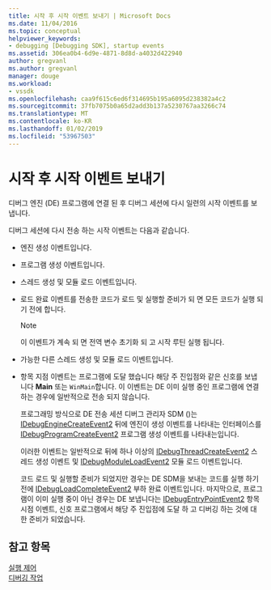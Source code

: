 ```yaml
---
title: 시작 후 시작 이벤트 보내기 | Microsoft Docs
ms.date: 11/04/2016
ms.topic: conceptual
helpviewer_keywords:
- debugging [Debugging SDK], startup events
ms.assetid: 306ea0b4-6d9e-4871-8d8d-a4032d422940
author: gregvanl
ms.author: gregvanl
manager: douge
ms.workload:
- vssdk
ms.openlocfilehash: caa9f615c6ed6f314695b195a6095d238382a4c2
ms.sourcegitcommit: 37fb7075b0a65d2add3b137a5230767aa3266c74
ms.translationtype: MT
ms.contentlocale: ko-KR
ms.lasthandoff: 01/02/2019
ms.locfileid: "53967503"
---
```

# <a name="send-startup-events-after-a-launch"></a>시작 후 시작 이벤트 보내기
디버그 엔진 (DE) 프로그램에 연결 된 후 디버그 세션에 다시 일련의 시작 이벤트를 보냅니다.  
  
 디버그 세션에 다시 전송 하는 시작 이벤트는 다음과 같습니다.  
  
- 엔진 생성 이벤트입니다.  
  
- 프로그램 생성 이벤트입니다.  
  
- 스레드 생성 및 모듈 로드 이벤트입니다.  
  
- 로드 완료 이벤트를 전송한 코드가 로드 및 실행할 준비가 되 면 모든 코드가 실행 되기 전에 합니다. 
  
  > [!NOTE]
  >  이 이벤트가 계속 되 면 전역 변수 초기화 되 고 시작 루틴 실행 됩니다.  
  
- 가능한 다른 스레드 생성 및 모듈 로드 이벤트입니다.  
  
- 항목 지점 이벤트는 프로그램에 도달 했습니다 해당 주 진입점와 같은 신호를 보냅니다 **Main** 또는 `WinMain`합니다. 이 이벤트는 DE 이미 실행 중인 프로그램에 연결 하는 경우에 일반적으로 전송 되지 않습니다.  
  
  프로그래밍 방식으로 DE 전송 세션 디버그 관리자 SDM ()는 [IDebugEngineCreateEvent2](../../extensibility/debugger/reference/idebugenginecreateevent2.md) 뒤에 엔진이 생성 이벤트를 나타내는 인터페이스를 [IDebugProgramCreateEvent2](../../extensibility/debugger/reference/idebugprogramcreateevent2.md) 프로그램 생성 이벤트를 나타내는입니다.  
  
  이러한 이벤트는 일반적으로 뒤에 하나 이상의 [IDebugThreadCreateEvent2](../../extensibility/debugger/reference/idebugthreadcreateevent2.md) 스레드 생성 이벤트 및 [IDebugModuleLoadEvent2](../../extensibility/debugger/reference/idebugmoduleloadevent2.md) 모듈 로드 이벤트입니다.  
  
  코드 로드 및 실행할 준비가 되었지만 경우는 DE SDM을 보내는 코드를 실행 하기 전에 [IDebugLoadCompleteEvent2](../../extensibility/debugger/reference/idebugloadcompleteevent2.md) 부하 완료 이벤트입니다. 마지막으로, 프로그램이 이미 실행 중이 아닌 경우는 DE 보냅니다는 [IDebugEntryPointEvent2](../../extensibility/debugger/reference/idebugentrypointevent2.md) 항목 시점 이벤트, 신호 프로그램에서 해당 주 진입점에 도달 하 고 디버깅 하는 것에 대 한 준비가 되었습니다.  
  
## <a name="see-also"></a>참고 항목  
 [실행 제어](../../extensibility/debugger/control-of-execution.md)   
 [디버깅 작업](../../extensibility/debugger/debugging-tasks.md)